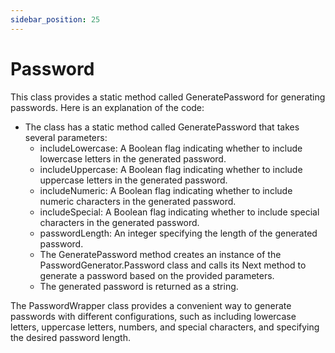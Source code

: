 ```yaml
---
sidebar_position: 25
---
```

# Password

This class provides a static method called GeneratePassword for generating passwords. Here is an explanation of the code:

- The class has a static method called GeneratePassword that takes several parameters:
  - includeLowercase: A Boolean flag indicating whether to include lowercase letters in the generated password.
  - includeUppercase: A Boolean flag indicating whether to include uppercase letters in the generated password.
  - includeNumeric: A Boolean flag indicating whether to include numeric characters in the generated password.
  - includeSpecial: A Boolean flag indicating whether to include special characters in the generated password.
  - passwordLength: An integer specifying the length of the generated password.
  - The GeneratePassword method creates an instance of the PasswordGenerator.Password class and calls its Next method to generate a password based on the provided parameters.
  - The generated password is returned as a string.

The PasswordWrapper class provides a convenient way to generate passwords with different configurations, such as including lowercase letters, uppercase letters, numbers, and special characters, and specifying the desired password length.
